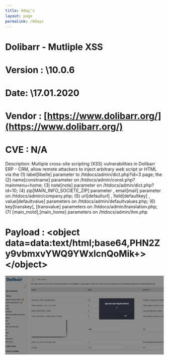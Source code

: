 ```yaml
---
title: 0day's
layout: page
permalink: /0days
---
```


# Dolibarr - Mutliple XSS 
# Version : \10.0.6
# Date: \17.01.2020
# Vendor : [https://www.dolibarr.org/](https://www.dolibarr.org/)
# CVE : N/A

Description: Multiple cross-site scripting (XSS) vulnerabilities in Dolibarr ERP - CRM, allow remote attackers to inject arbitrary web script or HTML via the (1) label[libelle] parameter to /htdocs/admin/dict.php?id=3 page; the (2) name[constname] parameter on /htdocs/admin/const.php?mainmenu=home; (3) note[note] parameter on /htdocs/admin/dict.php?id=10; (4) zip[MAIN_INFO_SOCIETE_ZIP] parameter , email[mail] parameter on /htdocs/admin/company.php; (5) url[defaulturl] , field[defaultkey] , value[defaultvalue] parameters on /htdocs/admin/defaultvalues.php; (6) key[transkey], [transvalue] parameters on /htdocs/admin/translation.php; (7) [main_motd],[main_home] parameters on /htdocs/admin/ihm.php


# Payload : \<object data=data:text/html;base64,PHN2Zy9vbmxvYWQ9YWxlcnQoMik+>\</object>

![Payload](payload.png)
